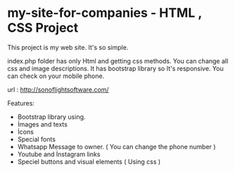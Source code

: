 # my-site-for-companies - HTML , CSS Project
This project is my web site.
It's so simple.

index.php folder has only Html and getting css methods. You can change all css and image descriptions.
It has bootstrap library so It's responsive. You can check on your mobile phone.

url : http://sonoflightsoftware.com/


Features:
* Bootstrap library using.
* İmages and texts
* İcons
* Special fonts
* Whatsapp Message to owner. ( You can change the phone number )
* Youtube and İnstagram links
* Speciel buttons and visual elements ( Using css )

